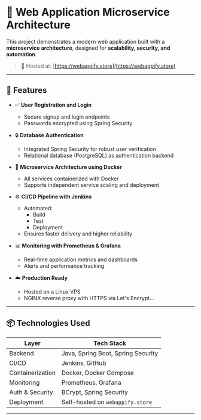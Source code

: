 # 🧱 Web Application Microservice Architecture

This project demonstrates a modern web application built with a **microservice architecture**, designed for **scalability, security, and automation**.

> 🚀 Hosted at: [https://webappify.store](https://webappify.store)

---

## 📌 Features

- ✅ **User Registration and Login**
  - Secure signup and login endpoints
  - Passwords encrypted using Spring Security

- 🔒 **Database Authentication**
  - Integrated Spring Security for robust user verification
  - Relational database (PostgreSQL) as authentication backend

- 🐳 **Microservice Architecture using Docker**
  - All services containerized with Docker
  - Supports independent service scaling and deployment

- ⚙️ **CI/CD Pipeline with Jenkins**
  - Automated:
    - Build
    - Test
    - Deployment
  - Ensures faster delivery and higher reliability

- 📊 **Monitoring with Prometheus & Grafana**
  - Real-time application metrics and dashboards
  - Alerts and performance tracking

- ☁️ **Production Ready**  
  - Hosted on a Linux VPS
  - NGINX reverse proxy with HTTPS via Let's Encrypt...
    

---

## 📦 Technologies Used

| Layer             | Tech Stack                           |
|-------------------|--------------------------------------|
| Backend           | Java, Spring Boot, Spring Security   |
| CI/CD             | Jenkins, GitHub                      |
| Containerization  | Docker, Docker Compose               |
| Monitoring        | Prometheus, Grafana                  |
| Auth & Security   | BCrypt, Spring Security              |
| Deployment        | Self-hosted on `webappify.store`     |
---
